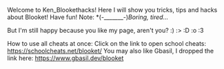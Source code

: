 Welcome to Ken_Blookethacks!
Here I will show you tricks, tips and hacks about Blooket! Have fun! 
Note: 
*(-_______-)*Boring, tired...*

But I'm still happy because you like my page, aren't you?
:) :> :D :o :3



How to use all cheats at once:
Click on the link to open school cheats:
https://schoolcheats.net/blooket/
You may also like Gbasil, I dropped the link here:
https://www.gbasil.dev/blooket
